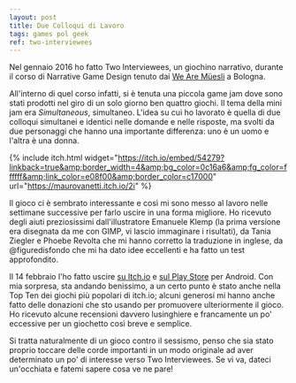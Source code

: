 ```yaml
---
layout: post
title: Due Colloqui di Lavoro
tags: games pol geek
ref: two-interviewees
---
```


Nel gennaio 2016 ho fatto Two Interviewees, un giochino narrativo, durante il corso di Narrative Game Design tenuto dai [We Are Müesli](http://wearemuesli.it/) a Bologna.

All'interno di quel corso infatti, si è tenuta una piccola game jam dove sono stati prodotti nel giro di un solo giorno ben quattro giochi. Il tema della mini jam era *Simultaneous*, simultaneo. L'idea su cui ho lavorato è quella di due colloqui simultanei e identici nelle domande e nelle risposte, ma svolti da due personaggi che hanno una importante differenza: uno è un uomo e l'altra è una donna.

{% include itch.html widget="https://itch.io/embed/54279?linkback=true&amp;border_width=4&amp;bg_color=0c16a6&amp;fg_color=ffffff&amp;link_color=e08f00&amp;border_color=c17000" url="https://maurovanetti.itch.io/2i" %}

Il gioco ci è sembrato interessante e così mi sono messo al lavoro nelle settimane successive per farlo uscire in una forma migliore. Ho ricevuto degli aiuti preziosissimi dall'illustratore Emanuele Klemp (la prima versione era disegnata da me con GIMP, vi lascio immaginare i risultati), da Tania Ziegler e Phoebe Revolta che mi hanno corretto la traduzione in inglese, da @figuredisfondo che mi ha dato idee eccellenti e ha fatto un test approfondito.

Il 14 febbraio l'ho fatto uscire [su Itch.io](https://maurovanetti.itch.io/2i) e [sul Play Store](https://play.google.com/store/apps/details?id=com.rossonerd.twointerviewees) per Android. Con mia sorpresa, sta andando benissimo, a un certo punto è stato anche nella Top Ten dei giochi più popolari di itch.io; alcuni generosi mi hanno anche fatto delle donazioni che sto usando per promuovere ulteriormente il gioco. Ho ricevuto alcune recensioni davvero lusinghiere e francamente un po' eccessive per un giochetto così breve e semplice.

Si tratta naturalmente di un gioco contro il sessismo, penso che sia stato proprio toccare delle corde importanti in un modo originale ad aver determinato un po' di interesse verso Two Interviewees. Se vi va, dateci un'occhiata e fatemi sapere cosa ve ne pare!